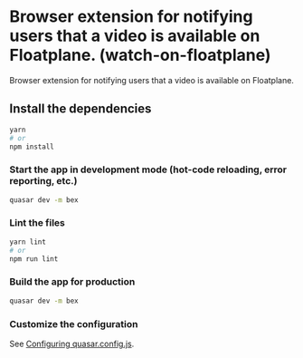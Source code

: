 # Browser extension for notifying users that a video is available on Floatplane. (watch-on-floatplane)

Browser extension for notifying users that a video is available on Floatplane.

## Install the dependencies
```bash
yarn
# or
npm install
```

### Start the app in development mode (hot-code reloading, error reporting, etc.)
```bash
quasar dev -m bex
```


### Lint the files
```bash
yarn lint
# or
npm run lint
```



### Build the app for production
```bash
quasar dev -m bex
```

### Customize the configuration
See [Configuring quasar.config.js](https://v2.quasar.dev/quasar-cli-vite/quasar-config-js).
